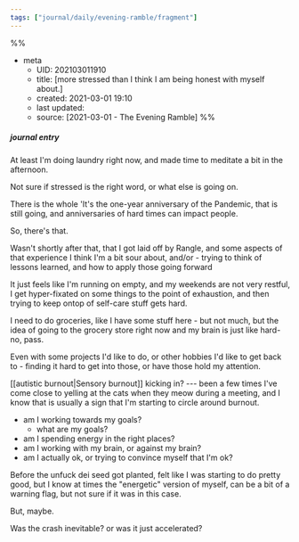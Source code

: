```yaml
---
tags: ["journal/daily/evening-ramble/fragment"]
---
```

%%
- meta
	- UID: 202103011910
	- title: [more stressed than I think I am being honest with myself about.]
	- created: 2021-03-01 19:10
	- last updated: 
	- source: [2021-03-01 - The Evening Ramble]
%%

##### journal entry 

At least I'm doing laundry right now, and made time to meditate a bit in the afternoon.

Not sure if stressed is the right word, or what else is going on.

There is the whole 'It's the one-year anniversary of the Pandemic, that is still going, and anniversaries of hard times can impact people. 

So, there's that.

Wasn't shortly after that, that I got laid off by Rangle, and some aspects of that experience I think I'm a bit sour about, and/or - trying to think of lessons learned, and how to apply those going forward

It just feels like I'm running on empty, and my weekends are not very restful, I get hyper-fixated on some things to the point of exhaustion, and then trying to keep ontop of self-care stuff gets hard.

I need to do groceries, like I have some stuff here - but not much, but the idea of going to the grocery store right now and my brain is just like hard-no, pass.

Even with some projects I'd like to do, or other hobbies I'd like to get back to - finding it hard to get into those, or have those hold my attention. 

[[autistic burnout|Sensory burnout]] kicking in? --- been a few times I've come close to yelling at the cats when they meow during a meeting, and I know that is usually a sign that I'm starting to circle around burnout.

- am I working towards my goals?
	- what are my goals?
- am I spending energy in the right places?
- am I working with my brain, or against my brain?
- am I actually ok, or trying to convince myself that I'm ok?

Before the unfuck dei seed got planted, felt like I was starting to do pretty good, but I know at times the "energetic" version of myself, can be a bit of a warning flag, but not sure if it was in this case. 

But, maybe.

Was the crash inevitable? or was it just accelerated?